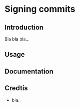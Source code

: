 # Signing commits

## Introduction

Bla bla bla... 

## Usage

## Documentation

## Credtis

* bla.. 

